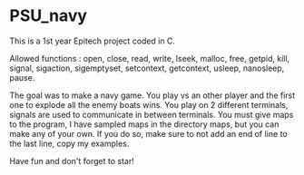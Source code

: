 # PSU_navy

This is a 1st year Epitech project coded in C.

Allowed functions :  open, close, read, write, lseek, malloc, free, getpid, kill, signal,
sigaction, sigemptyset, setcontext, getcontext, usleep, nanosleep, pause.

The goal was to make a navy game. You play vs an other player and the first one to explode all the enemy boats wins.
You play on 2 different terminals, signals are used to communicate in between terminals.
You must give maps to the program, I have sampled maps in the directory maps, but you can make any of your own. If you do so, make sure to not add an end of line to the last line, copy my examples.

Have fun and don't forget to star!
